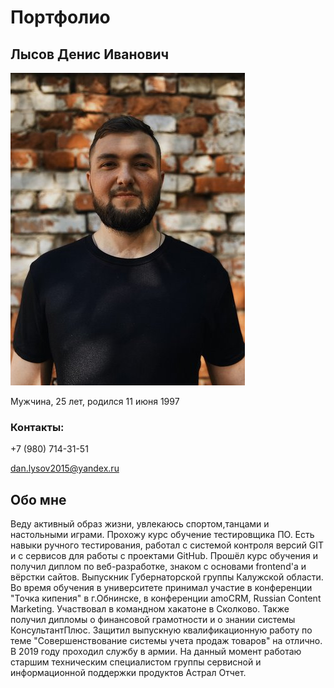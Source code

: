 # Портфолио

## Лысов Денис Иванович

![Фото профиля](https://github.com/danlisov/Portfolio/blob/main/img/1.jpeg?raw=true)

Мужчина, 25 лет, родился 11 июня 1997

### Контакты:

+7 (980) 714-31-51

dan.lysov2015@yandex.ru

## Обо мне

Веду активный образ жизни, увлекаюсь спортом,танцами и настольными играми.
Прохожу курс обучение тестировщика ПО. Есть навыки ручного тестирования, работал с системой контроля версий GIT и с сервисов для работы с проектами GitHub. Прошёл курс обучения и получил диплом по веб-разработке, знаком с основами frontend'a и вёрстки сайтов. 
Выпускник Губернаторской группы Калужской области. Во время обучения в университете принимал участие в конференции "Точка кипения" в г.Обнинске, в конференции amoCRM, Russian Content Marketing. Участвовал в командном хакатоне в Сколково.
Также получил дипломы о финансовой грамотности и о знании системы КонсультантПлюс. Защитил выпускную квалификационную работу по теме "Совершенствование системы учета продаж товаров" на отлично. В 2019 году проходил службу в армии. На данный момент работаю старшим техническим специалистом группы сервисной и информационной поддержки продуктов Астрал Отчет.